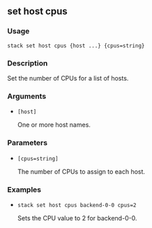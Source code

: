 ## set host cpus

### Usage

`stack set host cpus {host ...} {cpus=string}`

### Description

Set the number of CPUs for a list of hosts.

### Arguments

* `[host]`

   One or more host names.


### Parameters
* `[cpus=string]`

   The number of CPUs to assign to each host.

### Examples

* `stack set host cpus backend-0-0 cpus=2`

   Sets the CPU value to 2 for backend-0-0.



